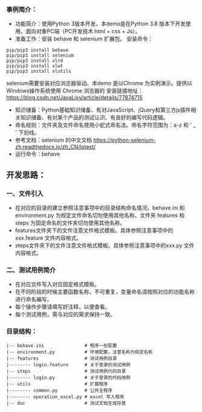 ### 事例简介：
- 功能简介：使用Python 3版本开发，本demo是在Python 3.8 版本下开发使用。面向对象PC端（PC开发技术 html + css + Js）。 
- 准备工作：安装 behave 和 selenium 扩展包。 安装命令：
```
pip/pip3 install behave 
pip/pip3 install selenium 
pip/pip3 install xlrd
pip/pip3 install xlwt
pip/pip3 install xlutils
```
selenium需要安装对应浏览器驱动。本demo 是以Chrome 为实例演示。提供以 Windows操作系统使用 Chrome  浏览器的 安装链接地址：https://blog.csdn.net/JavaLixy/article/details/77874715
- 知识储备：Python基础知识储备、有对JavaScript、jQuery和第三方js插件相关知识储备、有对某个产品的测试认识、有良好的编写代码逻辑。
- 命名规则：文件夹及文件命名使用小蛇式命名法。命名字符范围为：a-z 和 ' _ ' 下划线。
- 参考文档：selenium 的中文文档 https://python-selenium-zh.readthedocs.io/zh_CN/latest/
- 运行命令：behave

## 开发思路：
### 一、文件引入

- 在对应的目录的建立参照注意事项中的目录结构命名情况。behave.ini 和 environment.py 为规定文件命名切勿使用其他名称。文件夹 features 和 steps 为固定命名的文件夹切勿使用其他名称。
- features文件夹下的文件注意文件格式模板。具体参照注意事项中的xxx.feature 文件内容格式。
- steps文件夹下的文件注意文件格式模板。具体参照注意事项中的xxx.py 文件内容格式。
### 二、测试用例简介

- 在对应文件写入对应固定格式模板。
- 在不同阶段的时候主要函数名称，不可重复，变量命名请按照对应的功能名称进行命名编写。
- 每个操作步骤请填写好注释，以便查看。
- 每个测试用例，需与对应的需求保持一致。

### 目录结构：

```
|-- behave.ini               # 程序一些配置
|-- environment.py           # 环境配置，注意名称为规定名称
|-- features                 # 测试用例目录
|-------- login.feature      # 关于登录的测试用例
|-- steps                    # 测试用例代码目录      
|-------- login.py           # 关于登录的代码用例
|-- utils                    # 扩展程序
|-------- common.py          # 公共主程序
|-------- operation_excel.py # excel 写入程序
|-- doc                      # 测试文档生成存放
```
